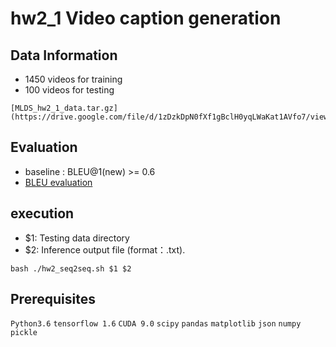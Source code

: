 # hw2_1   Video caption generation

## Data Information
- 1450 videos for training  
- 100 videos for testing  
```
[MLDS_hw2_1_data.tar.gz](https://drive.google.com/file/d/1zDzkDpN0fXf1gBclH0yqLWaKat1AVfo7/view) 
```

## Evaluation
- baseline : BLEU@1(new) >= 0.6  
- [BLEU evaluation ](https://aclanthology.info/pdf/P/P02/P02-1040.pdf) 

## execution
- $1: Testing data directory  
- $2: Inference output file (format：.txt).
```
bash ./hw2_seq2seq.sh $1 $2
```

## Prerequisites
`Python3.6` `tensorflow 1.6` `CUDA 9.0` `scipy` `pandas` `matplotlib` `json` `numpy` `pickle`
